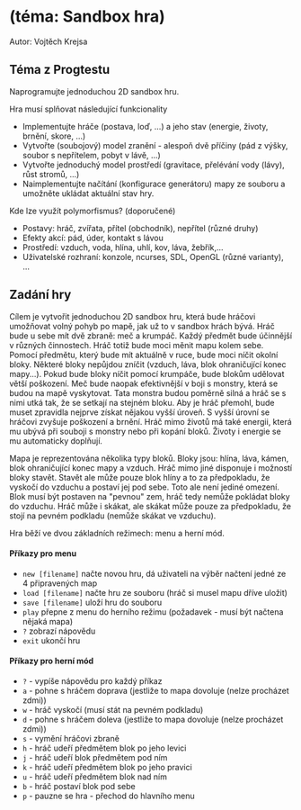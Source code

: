 # (téma: Sandbox hra)
Autor: Vojtěch Krejsa

## Téma z Progtestu

Naprogramujte jednoduchou 2D sandbox hru.

Hra musí splňovat následující funkcionality

- Implementujte hráče (postava, loď, ...) a jeho stav (energie, životy, brnění, skore, ...)
- Vytvořte (soubojový) model zranění - alespoň dvě příčiny (pád z výšky, soubor s nepřítelem, pobyt v lávě, ...)
- Vytvořte jednoduchý model prostředí (gravitace, přelévání vody (lávy), růst stromů, ...)
- Naimplementujte načítání (konfigurace generátoru) mapy ze souboru a umožněte ukládat aktuální stav hry.

Kde lze využít polymorfismus? (doporučené)

- Postavy: hráč, zvířata, přítel (obchodník), nepřítel (různé druhy)
- Efekty akcí: pád, úder, kontakt s lávou
- Prostředí: vzduch, voda, hlína, uhlí, kov, láva, žebřík,...
- Uživatelské rozhraní: konzole, ncurses, SDL, OpenGL (různé varianty), ...

## Zadání hry

Cílem je vytvořit jednoduchou 2D sandbox hru, která bude hráčovi umožňovat volný pohyb po mapě,
jak už to v sandbox hrách bývá. Hráč bude u sebe mít dvě zbraně: meč a krumpáč. Každý
předmět bude účinnější v různých činnostech. Hráč totiž bude moci měnit mapu kolem sebe.
Pomocí předmětu, který bude mít aktuálně v ruce, bude moci níčit okolní bloky. Některé bloky
nepůjdou zníčit (vzduch, láva, blok ohraničující konec mapy...). Pokud bude bloky níčit
pomocí krumpáče, bude blokům udělovat větší poškození. Meč bude naopak efektivnější v boji
s monstry, která se budou na mapě vyskytovat. Tata monstra budou poměrně silná 
a hráč se s nimi utká tak, že se setkají na stejném bloku. Aby je hráč přemohl, bude muset
zpravidla nejprve získat nějakou vyšší úroveň. S vyšší úrovní se hráčovi zvyšuje poškození a 
brnění. Hráč mimo životů má také energii, která mu ubývá při souboji s monstry nebo při kopání bloků.
Životy i energie se mu automaticky doplňují. 

Mapa je reprezentována několika typy bloků. Bloky jsou: hlína, láva, kámen, blok ohraničující
konec mapy a vzduch. Hráč mimo jiné disponuje i možností bloky stavět. Stavět ale může pouze
blok hlíny a to za předpokladu, že vyskočí do vzduchu a postaví jej pod sebe. Toto ale není
jediné omezení. Blok musí být postaven na "pevnou" zem, hráč tedy nemůže pokládat bloky do vzduchu.
Hráč může i skákat, ale skákat může pouze za předpokladu, že stojí na pevném podkladu (nemůže skákat ve vzduchu).

Hra běží ve dvou základních režimech: menu a herní mód.

#### Příkazy pro menu

- `new [filename]` načte novou hru, dá uživateli na výběr načtení jedné ze 4 připravených map
- `load [filename]` načte hru ze souboru (hráč si musel mapu dříve uložit)
- `save [filename]` uloží hru do souboru
- `play` přepne z menu do herního režimu (požadavek - musí být načtena nějaká mapa)
- `?` zobrazí nápovědu
- `exit` ukončí hru

#### Příkazy pro herní mód
- `?` - vypíše nápovědu pro každý příkaz
- `a` - pohne s hráčem doprava (jestliže to mapa dovoluje (nelze procházet zdmi))
- `w` - hráč vyskočí (musí stát na pevném podkladu)
- `d` - pohne s hráčem doleva (jestliže to mapa dovoluje (nelze procházet zdmi))
- `s` - vymění hráčovi zbraně
- `h` - hráč udeří předmětem blok po jeho levici 
- `j` - hráč udeří blok předmětem pod ním
- `k` - hráč udeří předmětem blok po jeho pravici
- `u` - hráč udeří předmětem blok nad ním
- `b` - hráč postaví blok pod sebe 
- `p` - pauzne se hra - přechod do hlavního menu
